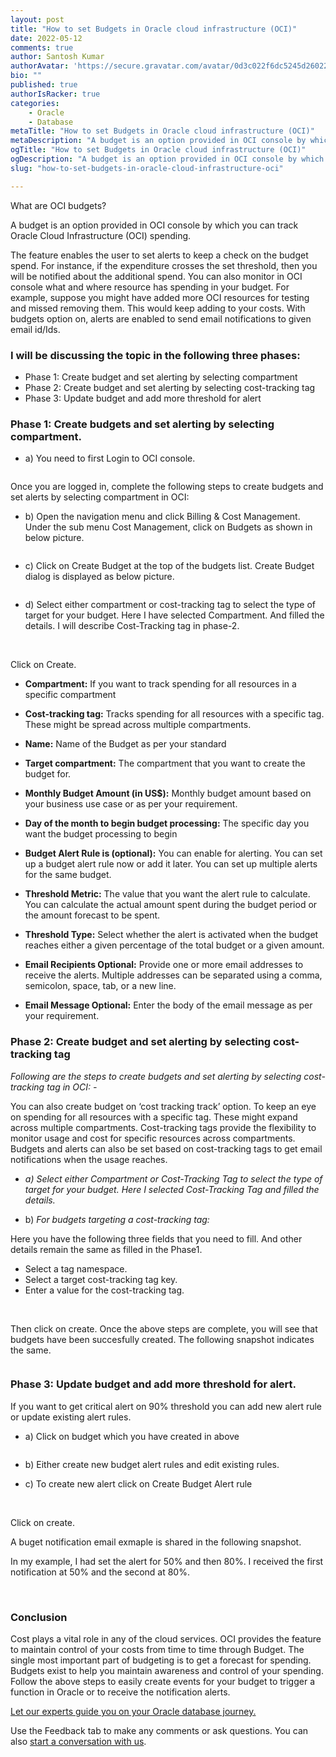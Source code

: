 ```yaml
---
layout: post
title: "How to set Budgets in Oracle cloud infrastructure (OCI)"
date: 2022-05-12
comments: true
author: Santosh Kumar
authorAvatar: 'https://secure.gravatar.com/avatar/0d3c022f6dc5245d2602222d67cf86fa'
bio: ""
published: true
authorIsRacker: true
categories:
    - Oracle
    - Database
metaTitle: "How to set Budgets in Oracle cloud infrastructure (OCI)"
metaDescription: "A budget is an option provided in OCI console by which you can track Oracle Cloud Infrastructure (OCI) spending."
ogTitle: "How to set Budgets in Oracle cloud infrastructure (OCI)"
ogDescription: "A budget is an option provided in OCI console by which you can track Oracle Cloud Infrastructure (OCI) spending."
slug: "how-to-set-budgets-in-oracle-cloud-infrastructure-oci"

---
```

What are OCI budgets?

A budget is an option provided in OCI console by which you can track Oracle Cloud Infrastructure (OCI) spending. 

<!--more-->

The feature enables the user to set alerts to keep a check on the budget spend. For instance, if the expenditure crosses the set threshold, then you will be notified about the additional spend. You can also monitor in OCI console what and where resource has spending in your budget. 
For example, suppose you might have added more OCI resources for testing and missed removing them. This would keep adding to your costs. With budgets option on, alerts are enabled to send email notifications to given email id/Ids.

### I will be discussing the topic in the following three phases:

- Phase 1: Create budget and set alerting by selecting compartment
- Phase 2: Create budget and set alerting by selecting cost-tracking tag
- Phase 3: Update budget and add more threshold for alert 


### Phase 1: Create budgets and set alerting by selecting compartment.


- a)	You need to first Login to OCI console.

<img src=Picture1.png title="" alt="">

Once you are logged in, complete the following steps to create budgets and set alerts by selecting compartment in OCI:

- b)	 Open the navigation menu and click Billing & Cost Management. Under the sub menu Cost Management, click on Budgets as shown in below picture.

<img src=Picture2.png title="" alt="">


- c)	Click on Create Budget at the top of the budgets list. Create Budget dialog is displayed as below picture.


<img src=Picture3.png title="" alt="">


- d)	Select either compartment or cost-tracking tag to select the type of target for your budget. Here I have selected Compartment. And filled the details. I will describe Cost-Tracking tag in phase-2.

<img src= Picture4.png title="" alt="">
<img src=Picture5.png title="" alt="">
<img src=Picture6.png title="" alt="">
<img src=Picture7.png title="" alt="">
<img src=Picture8.png title="" alt="">
<img src=Picture9.png title="" alt="">

Click on Create.

- **Compartment:** If you want to track spending for all resources in a specific compartment
- **Cost-tracking tag:** Tracks spending for all resources with a specific tag. These might be spread across multiple compartments.
- **Name:** Name of the Budget as per your standard
- **Target compartment:** The compartment that you want to create the budget for.
- **Monthly Budget Amount (in US$):** Monthly budget amount based on your business use case or as per your requirement.
- **Day of the month to begin budget processing:** The specific day you want the budget processing to begin

- **Budget Alert Rule is (optional):** You can enable for alerting. You can set up a budget alert rule now or add it later. You can set up multiple alerts for the same budget.
- **Threshold Metric:** The value that you want the alert rule to calculate. You can calculate the actual amount spent during the budget period or the amount forecast to be spent.
- **Threshold Type:** Select whether the alert is activated when the budget reaches either a given percentage of the total budget or a given amount.
- **Email Recipients Optional:** Provide one or more email addresses to receive the alerts. Multiple addresses can be separated using a comma, semicolon, space, tab, or a new line.
- **Email Message Optional:** Enter the body of the email message as per your requirement.

### Phase 2: Create budget and set alerting by selecting cost-tracking tag

*Following are the steps to create budgets and set alerting by selecting cost-tracking tag in OCI: -*

You can also create budget on ‘cost tracking track’ option. To keep an eye on spending for all resources with a specific tag. These might expand across multiple compartments. Cost-tracking tags provide the flexibility to monitor usage and cost for specific resources across compartments. Budgets and alerts can also be set based on cost-tracking tags to get email notifications when the usage reaches.

- *a)	Select either Compartment or Cost-Tracking Tag to select the type of target for your budget. Here I selected Cost-Tracking Tag and filled the details.*


- b)	*For budgets targeting a cost-tracking tag:*

Here you have the following three fields that you need to fill. And other details remain the same as filled in the Phase1.

-	Select a tag namespace.
-	Select a target cost-tracking tag key.
-	Enter a value for the cost-tracking tag.
         
<img src=Picture10.png title="" alt="">
<img src=Picture11.png title="" alt="">
<img src=Picture12.png title="" alt="">
<img src=Picture13.png title="" alt="">

Then click on create. Once the above steps are complete, you will see that budgets have been succesfully created. The following snapshot indicates the same. 

<img src=Picture14.png title="" alt="">

### Phase 3: Update budget and add more threshold for alert.

If you want to get critical alert on 90% threshold you can add new alert rule or update existing alert rules.

- a)	Click on budget which you have created in above

<img src=Picture15.png title="" alt="">

- b)	Either create new budget alert rules and edit existing rules.

- c)	To create new alert click on Create Budget Alert rule

<img src=Picture16.png title="" alt="">
<img src=Picture18.png title="" alt="">

Click on create.

A buget notification email exmaple is shared in the following snapshot. 

In my example, I had set the alert for 50% and then 80%. I received the first notification at 50% and the second at 80%. 

<img src=Picture19.png title="" alt="">
<img src=Picture20.png title="" alt="">


### Conclusion

Cost plays a vital role in any of the cloud services. OCI provides the feature to maintain control of your costs from time to time through Budget. The single most important part of budgeting is to get a forecast for spending. Budgets exist to help you maintain awareness and control of your spending. Follow the above steps to easily create events for your budget to trigger a function in Oracle or to receive the notification alerts.






<a class="cta red" id="cta" href="https://www.rackspace.com/data/managed-sql">Let our experts guide you on your Oracle database journey.</a>

Use the Feedback tab to make any comments or ask questions. You can also
[start a conversation with us](https://www.rackspace.com/contact).
